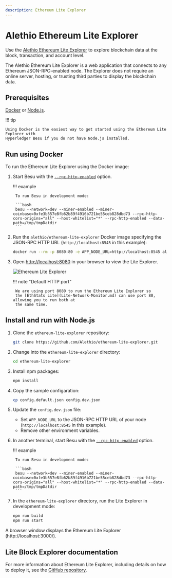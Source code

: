 ```yaml
---
description: Ethereum Lite Explorer
---
```


# Alethio Ethereum Lite Explorer

Use the [Alethio Ethereum Lite Explorer](https://lite-explorer.aleth.io/) to explore blockchain
data at the block, transaction, and account level.

The Alethio Ethereum Lite Explorer is a web application that connects to any Ethereum
JSON-RPC-enabled node. The Explorer does not require an online server, hosting, or trusting third
parties to display the blockchain data.

## Prerequisites

[Docker](https://docs.docker.com/install/) or [Node.js](https://nodejs.org/).

!!! tip

    Using Docker is the easiest way to get started using the Ethereum Lite Explorer with
    Hyperledger Besu if you do not have Node.js installed.

## Run using Docker

To run the Ethereum Lite Explorer using the Docker image:

1. Start Besu with the [`--rpc-http-enabled`](../../Reference/CLI/CLI-Syntax.md#rpc-http-enabled)
   option.

    !!! example

        To run Besu in development mode:

        ```bash
        besu --network=dev --miner-enabled --miner-coinbase=0xfe3b557e8fb62b89f4916b721be55ceb828dbd73 --rpc-http-cors-origins="all" --host-whitelist="*" --rpc-http-enabled --data-path=/tmp/tmpDatdir
        ```

1. Run the `alethio/ethereum-lite-explorer` Docker image specifying the JSON-RPC HTTP URL
   (`http://localhost:8545` in this example):

    ```bash
    docker run --rm -p 8080:80 -e APP_NODE_URL=http://localhost:8545 alethio/ethereum-lite-explorer
    ```

1. Open [http://localhost:8080](http://localhost:8080) in your browser to view the Lite Explorer.

    ![Ethereum Lite Explorer](../../images/explorer.png)

    !!! note "Default HTTP port"

        We are using port 8080 to run the Ethereum Lite Explorer so
        the [EthStats Lite](Lite-Network-Monitor.md) can use port 80, allowing you to run both at
        the same time.

## Install and run with Node.js

1. Clone the `ethereum-lite-explorer` repository:

    ```bash
    git clone https://github.com/Alethio/ethereum-lite-explorer.git
    ```

1. Change into the `ethereum-lite-explorer` directory:

   ```bash
   cd ethereum-lite-explorer
   ```

1. Install npm packages:

    ```bash
    npm install
    ```

1. Copy the sample configaration:

    ```bash
    cp config.default.json config.dev.json
    ```

1. Update the `config.dev.json` file:

    * Set `APP_NODE_URL` to the JSON-RPC HTTP URL of your node (`http://localhost:8545` in this
      example).
    * Remove other environment variables.

1. In another terminal, start Besu with the
   [`--rpc-http-enabled`](../../Reference/CLI/CLI-Syntax.md#rpc-http-enabled) option.

    !!! example

        To run Besu in development mode:

        ```bash
        besu --network=dev --miner-enabled --miner-coinbase=0xfe3b557e8fb62b89f4916b721be55ceb828dbd73 --rpc-http-cors-origins="all" --host-whitelist="*" --rpc-http-enabled --data-path=/tmp/tmpDatdir
        ```

1. In the `ethereum-lite-explorer` directory, run the Lite Explorer in development mode:

    ```bash
    npm run build
    npm run start
    ```

A browser window displays the Ethereum Lite Explorer (http://localhost:3000/).

## Lite Block Explorer documentation

For more information about Ethereum Lite Explorer, including details on how to deploy it, see the
[GitHub repository](https://github.com/Alethio/ethereum-lite-explorer).
